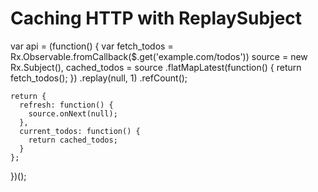 Caching HTTP with ReplaySubject
===============================
var api = (function() {
    var fetch_todos = Rx.Observable.fromCallback($.get('example.com/todos'))
        source = new Rx.Subject(),
        cached_todos = source
          .flatMapLatest(function() { 
              return fetch_todos(); 
          })
          .replay(null, 1)
          .refCount();

    return {
      refresh: function() {
        source.onNext(null);
      },
      current_todos: function() {
        return cached_todos;
      }
    };
})();
